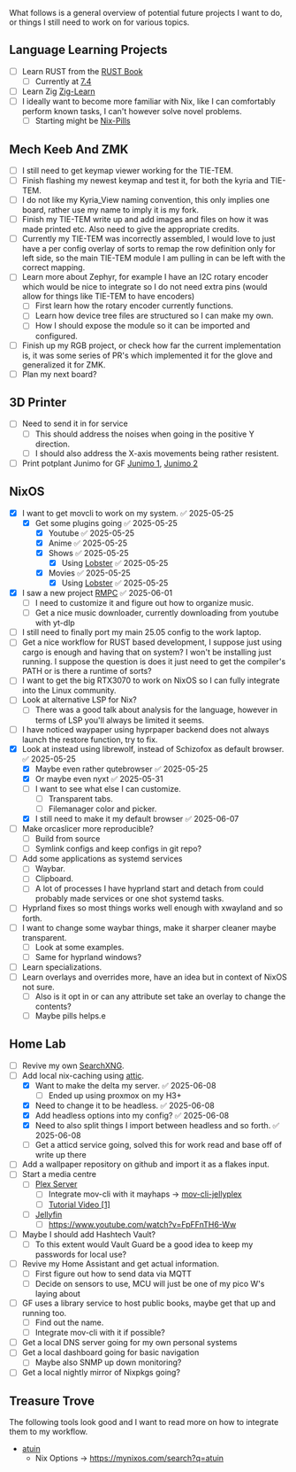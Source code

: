 What follows is a general overview of potential future projects I want to do, or things I still need to work on for various topics.
## Language Learning Projects

- [ ] Learn RUST from the [RUST Book](https://doc.rust-lang.org/book/)
	- [ ] Currently at [7.4](https://doc.rust-lang.org/book/ch07-04-bringing-paths-into-scope-with-the-use-keyword.html)
- [ ] Learn Zig [Zig-Learn](https://ziglang.org/learn/)
- [ ] I ideally want to become more familiar with Nix, like I can comfortably perform known tasks, I can't however solve novel problems. 
	- [ ] Starting might be [Nix-Pills](https://nixos.org/guides/nix-pills/)

## Mech Keeb And ZMK

- [ ] I still need to get keymap viewer working for the  TIE-TEM.
- [ ] Finish flashing my newest keymap and test it, for both the kyria and TIE-TEM.
- [ ] I do not like my Kyria_View naming convention, this only implies one board, rather use my name to imply it is my fork.
- [ ] Finish my TIE-TEM write up and add images and files on how it was made printed etc. Also need to give the appropriate credits.
- [ ] Currently my TIE-TEM was incorrectly assembled, I would love to just have a per config overlay of sorts to remap the row definition only for left side, so the main TIE-TEM module I am pulling in can be left with the correct mapping.
- [ ] Learn more about Zephyr, for example I have an I2C rotary encoder which would be nice to integrate so I do not need extra pins (would allow for things like TIE-TEM to have encoders)
	- [ ] First learn how the rotary encoder currently functions.
	- [ ] Learn how device tree files are structured so I can make my own.
	- [ ] How I should expose the module so it can be imported and configured.
- [ ] Finish up my RGB project, or check how far the current implementation is, it was some series of PR's which implemented it for the glove and generalized it for ZMK.
- [ ] Plan my next board?

## 3D Printer

- [ ] Need to send it in for service
	- [ ] This should address the noises when going in the positive Y direction.
	- [ ] I should also address the X-axis movements being rather resistent.
- [ ] Print potplant Junimo for GF [Junimo 1](https://www.printables.com/model/208635-stardew-valley-junimo-vase-for-plant-pot/files), [Junimo 2](https://www.printables.com/model/233488-stardew-valley-junimo-succulent-holder)

## NixOS

- [x] I want to get movcli to work on my system. ✅ 2025-05-25
	- [x] Get some plugins going ✅ 2025-05-25
		- [x] Youtube ✅ 2025-05-25
		- [x] Anime ✅ 2025-05-25
		- [x] Shows ✅ 2025-05-25
			- [x] Using [Lobster](https://github.com/justchokingaround/lobster?tab=readme-ov-file#nixos-flake) ✅ 2025-05-25
		- [x] Movies ✅ 2025-05-25
			- [x] Using [Lobster](https://github.com/justchokingaround/lobster?tab=readme-ov-file#nixos-flake) ✅ 2025-05-25
- [x] I saw a new project [RMPC](https://github.com/mierak/rmpc) ✅ 2025-06-01
	- [ ] I need to customize it and figure out how to organize music.
	- [ ] Get a nice music downloader, currently downloading from youtube with yt-dlp
- [ ] I still need to finally port my main 25.05 config to the work laptop.
- [ ] Get a nice workflow for RUST based development, I suppose just using cargo is enough and having that on system? I won't be installing just running. I suppose the question is does it just need to get the compiler's PATH or is there a runtime of sorts?
- [ ] I want to get the big RTX3070 to work on NixOS so I can fully integrate into the Linux community.
- [ ] Look at alternative LSP for Nix?
	- [ ] There was a good talk about analysis for the language, however in terms of LSP you'll always be limited it seems.
- [ ] I have noticed waypaper using hyprpaper backend does not always launch the restore function, try to fix.
- [x] Look at instead using librewolf, instead of Schizofox as default browser. ✅ 2025-05-25
	- [x] Maybe even rather qutebrowser ✅ 2025-05-25
	- [x] Or maybe even nyxt ✅ 2025-05-31
	- [ ] I want to see what else I can customize.
		- [ ] Transparent tabs.
		- [ ] Filemanager color and picker.
	- [x] I still need to make it my default browser ✅ 2025-06-07
- [ ] Make orcaslicer more reproducible? 
	- [ ] Build from source
	- [ ] Symlink configs and keep configs in git repo?
- [ ] Add some applications as systemd services
	- [ ] Waybar.
	- [ ] Clipboard.
	- [ ] A lot of processes I have hyprland start and detach from could probably made services or one shot systemd tasks.
- [ ] Hyprland fixes so most things works well enough with xwayland and so forth.
- [ ] I want to change some waybar things, make it sharper cleaner maybe transparent. 
	- [ ] Look at some examples.
	- [ ] Same for hyprland windows?
- [ ] Learn specializations.
- [ ] Learn overlays and overrides more, have an idea but in context of NixOS not sure.
	- [ ] Also is it opt in or can any attribute set take an overlay to change the contents?
	- [ ] Maybe pills helps.e

## Home Lab

- [ ] Revive my own [SearchXNG](https://github.com/searxng/searxng).
- [ ] Add local nix-caching using [attic](https://github.com/zhaofengli/attic).
	- [x] Want to make the delta my server. ✅ 2025-06-08
		- [ ] Ended up using proxmox on my H3+
	- [x] Need to change it to be headless. ✅ 2025-06-08
	- [x] Add headless options into my config? ✅ 2025-06-08
	- [x] Need to also split things I import between headless and so forth. ✅ 2025-06-08
	- [ ] Get a atticd service going, solved this for work read and base off of write up there
- [ ] Add a wallpaper repository on github and import it as a flakes input.
- [ ] Start a media centre
	- [ ] [Plex Server](https://www.plex.tv/)
		- [ ] Integrate mov-cli with it mayhaps -> [mov-cli-jellyplex](https://github.com/mov-cli/mov-cli-jellyplex)
		- [ ] [Tutorial Video [1]](https://www.howtogeek.com/did-you-know-you-could-stream-plex-or-jellyfin-in-your-terminal/)
	- [ ] [Jellyfin](https://jellyfin.org/)
		- [ ] https://www.youtube.com/watch?v=FpFFnTH6-Ww
- [ ] Maybe I should add Hashtech Vault?
	- [ ] To this extent would Vault Guard be a good idea to keep my passwords for local use?
- [ ] Revive my Home Assistant and get actual information.
	- [ ] First figure out how to send data via MQTT
	- [ ] Decide on sensors to use, MCU will just be one of my pico W's laying about
- [ ] GF uses a library service to host public books, maybe get that up and running too.
	- [ ] Find out the name.
	- [ ] Integrate mov-cli with it if possible?
- [ ] Get a local DNS server going for my own personal systems
- [ ] Get a local dashboard going for basic navigation
	- [ ] Maybe also SNMP up down monitoring?
- [ ] Get a local nightly mirror of Nixpkgs going? 

## Treasure Trove

The following tools look good and I want to read more on how to integrate them to my workflow.

- [atuin](https://atuin.sh/)
	- Nix Options -> https://mynixos.com/search?q=atuin   
